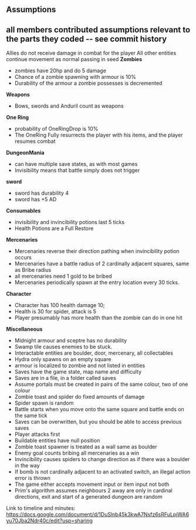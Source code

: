 Assumptions 
------------------------------------------------------------------------------------------
all members contributed assumptions relevant to the parts they coded -- see commit history
------------------------------------------------------------------------------------------
Allies do not receive damage in combat for the player
All other entities continue movement as normal
passing in seed
**Zombies**
- zombies have 20hp and do 5 damage
- Chance of a zombie spawning with armour is 10% 
- Durability of the armour a zombie possesses is decremented 

**Weapons**
- Bows, swords and Anduril count as weapons

**One Ring**
 - probability of OneRingDrop is 10%
 - The OneRing Fully resurrects the player with his items, and the player resumes combat

 **DungeonMania**
- can have multiple save states, as with most games
- Invisibility means that battle simply does not trigger

**sword**
- sword has durability 4 
- sword has +5 AD

**Consumables**
- invisibility and invincibility potions last 5 ticks
- Health Potions are a Full Restore

**Mercenaries**
- Mercenaries reverse their direction pathing when invincibility potion occurs
- Mercenaries have a battle radius of 2 cardinally adjacent squares, same as Bribe radius
- all mercenaries need 1 gold to be bribed
- Mercenaries periodically spawn at the entry location every 30 ticks.

**Character**
- Character has 100 health damage 10;
- Health is 30 for spider, attack is 5
- Player presumably has more health than the zombie can do in one hit

**Miscellaneous**
- Midnight armour and sceptre has no durability
- Swamp tile causes enemies to be stuck.
- Interactable entities are boulder, door, mercenary, all collectables 
- Hydra only spawns on an empty square
- armour is localized to zombie and not listed in entities
- Saves have the game state, map name and difficulty
- Saves are in a file, in a folder called saves
- Assume portals must be created in pairs of the same colour, two of one colour
- Zombie toast and spider do fixed amounts of damage
- Spider spawn is random
- Battle starts when you move onto the same square and battle ends on the same tick
- Saves can be overwritten, but you should be able to access previous saves
- Player attacks first
- Buildable entities have null position
- Zombie toast spawner is treated as a wall same as boulder
- Enemy goal counts bribing all mercenaries as a win
- Invincibility causes spiders to change direction as if there was a boulder in the way
- If bomb is not cardinally adjacent to an activated switch, an illegal action error is thrown
- The game either accepts movement input or item input not both
- Prim's algorithm assumes neighbours 2 away are only in cardinal directions, exit and start of a generated dungeon are random

Link to timeline and minutes: https://docs.google.com/document/d/1DuSlnb45k3kwA7Nsfz6sRFuLpjWA6yu70Jba2Ndr40c/edit?usp=sharing